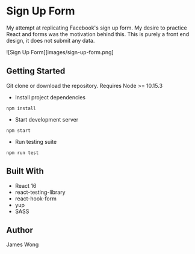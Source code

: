 # Sign Up Form
My attempt at replicating Facebook's sign up form. My desire to practice React and forms was the motivation behind this. This is purely a front end design, it does not submit any data.

![Sign Up Form][images/sign-up-form.png]

## Getting Started
Git clone or download the repository. Requires Node >= 10.15.3

* Install project dependencies
```
npm install
```

* Start development server
```
npm start
```

* Run testing suite
```
npm run test
```

## Built With
* React 16
* react-testing-library
* react-hook-form
* yup
* SASS

## Author
James Wong